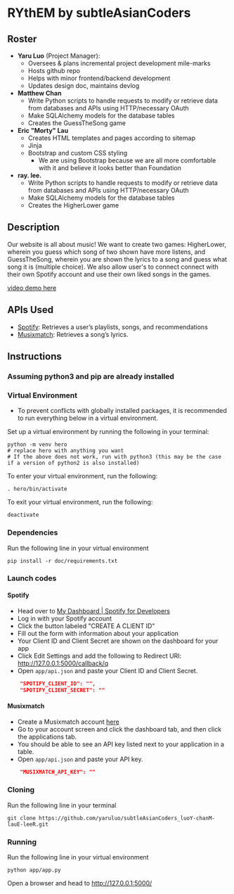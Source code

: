 # RYthEM by subtleAsianCoders

## Roster

- **Yaru Luo** (Project Manager):
  - Oversees & plans incremental project development mile-marks
  - Hosts github repo
  - Helps with minor frontend/backend development
  - Updates design doc, maintains devlog
- **Matthew Chan**
  - Write Python scripts to handle requests to modify or retrieve data from databases and APIs using HTTP/necessary OAuth
  - Make SQLAlchemy models for the database tables
  - Creates the GuessTheSong game
- **Eric "Morty" Lau**
  - Creates HTML templates and pages according to sitemap
  - Jinja
  - Bootstrap and custom CSS styling
    - We are using Bootstrap because we are all more comfortable with it and believe it looks better than Foundation
- **ray. lee.**
  - Write Python scripts to handle requests to modify or retrieve data from databases and APIs using HTTP/necessary OAuth
  - Make SQLAlchemy models for the database tables
  - Creates the HigherLower game

## Description

Our website is all about music! We want to create two games: HigherLower, wherein you guess which song of two shown have more listens, and GuessTheSong, wherein you are shown the lyrics to a song and guess what song it is (multiple choice). We also allow user's to connect connect with their own Spotify account and use their own liked songs in the games.

[video demo here](https://www.youtube.com/watch?v=uAfj_XrBE7g&feature=youtu.be)

## APIs Used

- [Spotify](https://docs.google.com/document/d/1hnI9zCld87HNG-7Vf2Qgeeb4gc08kQzHdCtFPKH0jd4/edit): Retrieves a user’s playlists, songs, and recommendations
- [Musixmatch](https://docs.google.com/document/d/1iOdEsoYiQ6hxNwFtRxu3Eh1aGIGiIwvMeSQFtFF-dOw/edit): Retrieves a song’s lyrics.

## Instructions

### Assuming python3 and pip are already installed

### Virtual Environment

- To prevent conflicts with globally installed packages, it is recommended to run everything below in a virtual environment.

Set up a virtual environment by running the following in your terminal:

```shell
python -m venv hero
# replace hero with anything you want
# If the above does not work, run with python3 (this may be the case if a version of python2 is also installed)
```

To enter your virtual environment, run the following:

```shell
. hero/bin/activate
```

To exit your virtual environment, run the following:

```shell
deactivate
```

### Dependencies

Run the following line in your virtual environment

```shell
pip install -r doc/requirements.txt
```

### Launch codes

#### Spotify

- Head over to [My Dashboard | Spotify for Developers](https://developer.spotify.com/dashboard/login)
- Log in with your Spotify account
- Click the button labeled "CREATE A CLIENT ID"
- Fill out the form with information about your application
- Your Client ID and Client Secret are shown on the dashboard for your app
- Click Edit Settings and add the following to Redirect URI: <http://127.0.0.1:5000/callback/q>
- Open `app/api.json` and paste your Client ID and Client Secret.

```json
    "SPOTIFY_CLIENT_ID": "",
    "SPOTIFY_CLIENT_SECRET": ""
```

#### Musixmatch

- Create a Musixmatch account [here](https://developer.musixmatch.com/signup)
- Go to your account screen and click the dashboard tab, and then click the applications tab.
- You should be able to see an API key listed next to your application in a table.
- Open `app/api.json` and paste your API key.

```json
    "MUSIXMATCH_API_KEY": ""
```

### Cloning

Run the following line in your terminal

```shell
git clone https://github.com/yaruluo/subtleAsianCoders_luoY-chanM-lauE-leeR.git
```

### Running

Run the following line in your virtual environment

```shell
python app/app.py
```

Open a browser and head to <http://127.0.0.1:5000/>
